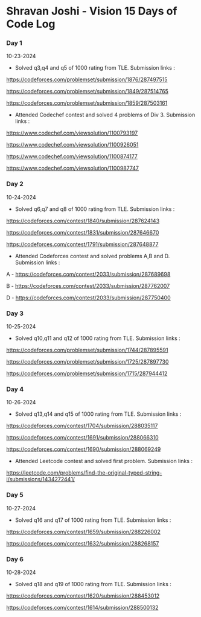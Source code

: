 # Shravan Joshi - Vision 15 Days of Code Log

### Day 1

10-23-2024

- Solved q3,q4 and q5 of 1000 rating from TLE. 
Submission links : 

https://codeforces.com/problemset/submission/1876/287497515

https://codeforces.com/problemset/submission/1849/287514765

https://codeforces.com/problemset/submission/1859/287503161

- Attended Codechef contest and solved 4 problems of Div 3.
Submission links :

https://www.codechef.com/viewsolution/1100793197

https://www.codechef.com/viewsolution/1100926051

https://www.codechef.com/viewsolution/1100874177

https://www.codechef.com/viewsolution/1100987747


### Day 2

10-24-2024

- Solved q6,q7 and q8 of 1000 rating from TLE. 
Submission links : 

https://codeforces.com/contest/1840/submission/287624143

https://codeforces.com/contest/1831/submission/287646670

https://codeforces.com/contest/1791/submission/287648877

- Attended Codeforces contest and solved problems A,B and D.
Submission links :

A - https://codeforces.com/contest/2033/submission/287689698

B - https://codeforces.com/contest/2033/submission/287762007

D - https://codeforces.com/contest/2033/submission/287750400


### Day 3

10-25-2024

- Solved q10,q11 and q12 of 1000 rating from TLE. 
Submission links : 

https://codeforces.com/problemset/submission/1744/287895591

https://codeforces.com/problemset/submission/1725/287897730

https://codeforces.com/problemset/submission/1715/287944412


### Day 4

10-26-2024

- Solved q13,q14 and q15 of 1000 rating from TLE. 
Submission links : 

https://codeforces.com/contest/1704/submission/288035117

https://codeforces.com/contest/1691/submission/288066310

https://codeforces.com/contest/1690/submission/288069249

- Attended Leetcode contest and solved first problem.
Submission links :

https://leetcode.com/problems/find-the-original-typed-string-i/submissions/1434272441/


### Day 5

10-27-2024

- Solved q16 and q17 of 1000 rating from TLE.
Submission links :

https://codeforces.com/contest/1659/submission/288226002

https://codeforces.com/contest/1632/submission/288268157


### Day 6

10-28-2024

- Solved q18 and q19 of 1000 rating from TLE.
Submission links :

https://codeforces.com/contest/1620/submission/288453012

https://codeforces.com/contest/1614/submission/288500132

